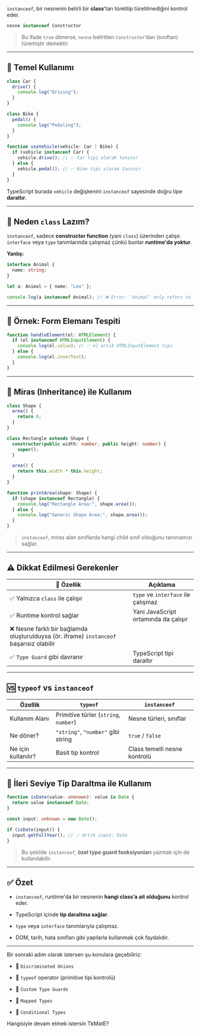 
`instanceof`, bir nesnenin belirli bir **class**'tan türetilip türetilmediğini kontrol eder.

```ts
nesne instanceof Constructor
```

> Bu ifade `true` dönerse, `nesne` belirtilen `Constructor`’dan (sınıftan) türemiştir demektir.

---

## 🔧 Temel Kullanımı

```ts
class Car {
  drive() {
    console.log("Driving");
  }
}

class Bike {
  pedal() {
    console.log("Pedaling");
  }
}

function useVehicle(vehicle: Car | Bike) {
  if (vehicle instanceof Car) {
    vehicle.drive(); // ✅ Car tipi olarak tanınır
  } else {
    vehicle.pedal(); // ✅ Bike tipi olarak tanınır
  }
}
```

TypeScript burada `vehicle` değişkenini `instanceof` sayesinde doğru tipe **daraltır**.

---

## 🧠 Neden `class` Lazım?

`instanceof`, sadece **constructor function** (yani `class`) üzerinden çalışır. `interface` veya `type` tanımlarında çalışmaz çünkü bunlar **runtime'da yoktur**.

**Yanlış:**

```ts
interface Animal {
  name: string;
}

let a: Animal = { name: "Leo" };

console.log(a instanceof Animal); // ❌ Error: 'Animal' only refers to a type, but is being used as a value
```

---

## 🧪 Örnek: Form Elemanı Tespiti

```ts
function handleElement(el: HTMLElement) {
  if (el instanceof HTMLInputElement) {
    console.log(el.value); // ✅ el artık HTMLInputElement tipi
  } else {
    console.log(el.innerText);
  }
}
```

---

## 🧬 Miras (Inheritance) ile Kullanım

```ts
class Shape {
  area() {
    return 0;
  }
}

class Rectangle extends Shape {
  constructor(public width: number, public height: number) {
    super();
  }

  area() {
    return this.width * this.height;
  }
}

function printArea(shape: Shape) {
  if (shape instanceof Rectangle) {
    console.log("Rectangle Area:", shape.area());
  } else {
    console.log("Generic Shape Area:", shape.area());
  }
}
```

> `instanceof`, miras alan sınıflarda hangi child sınıf olduğunu tanımamızı sağlar.

---

## ⚠️ Dikkat Edilmesi Gerekenler

|🧱 Özellik|Açıklama|
|---|---|
|✅ Yalnızca `class` ile çalışır|`type` ve `interface` ile çalışmaz|
|✅ Runtime kontrol sağlar|Yani JavaScript ortamında da çalışır|
|❌ Nesne farklı bir bağlamda oluşturulduysa (ör. iframe) `instanceof` başarısız olabilir||
|✅ `Type Guard` gibi davranır|TypeScript tipi daraltır|

---

## 🆚 `typeof` vs `instanceof`

|Özellik|`typeof`|`instanceof`|
|---|---|---|
|Kullanım Alanı|Primitive türler (`string`, `number`)|Nesne türleri, sınıflar|
|Ne döner?|`"string"`, `"number"` gibi string|`true` / `false`|
|Ne için kullanılır?|Basit tip kontrol|Class temelli nesne kontrolü|

---

## 🧠 İleri Seviye Tip Daraltma ile Kullanım

```ts
function isDate(value: unknown): value is Date {
  return value instanceof Date;
}

const input: unknown = new Date();

if (isDate(input)) {
  input.getFullYear(); // ✅ Artık input: Date
}
```

> Bu şekilde `instanceof`, **özel type guard fonksiyonları** yazmak için de kullanılabilir.

---

## ✅ Özet

- `instanceof`, runtime'da bir nesnenin **hangi class’a ait olduğunu** kontrol eder.
    
- TypeScript içinde **tip daraltma sağlar**.
    
- `type` veya `interface` tanımlarıyla çalışmaz.
    
- DOM, tarih, hata sınıfları gibi yapılarla kullanmak çok faydalıdır.
    

---

Bir sonraki adım olarak istersen şu konulara geçebiliriz:

- 🔹 `Discriminated Unions`
    
- 🔹 `typeof` operator (primitive tipi kontrolü)
    
- 🔹 `Custom Type Guards`
    
- 🔹 `Mapped Types`
    
- 🔹 `Conditional Types`
    

Hangisiyle devam etmek istersin TkMatE?